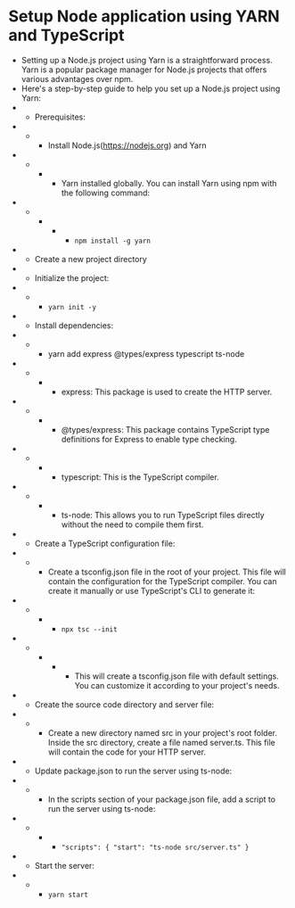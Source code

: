 # Setup Node application using YARN and TypeScript
* Setting up a Node.js project using Yarn is a straightforward process. Yarn is a popular package manager for Node.js projects that offers various advantages over npm.
* Here's a step-by-step guide to help you set up a Node.js project using Yarn:
* * Prerequisites: 
* * * Install Node.js(https://nodejs.org) and Yarn
* * * * Yarn installed globally. You can install Yarn using npm with the following command: 
* * * * * ``` npm install -g yarn ```
* * Create a new project directory
* * Initialize the project:
* * * ``` yarn init -y ```
* * Install dependencies:
* * * yarn add express @types/express typescript ts-node
* * * * express: This package is used to create the HTTP server.
* * * * @types/express: This package contains TypeScript type definitions for Express to enable type checking.
* * * * typescript: This is the TypeScript compiler.
* * * * ts-node: This allows you to run TypeScript files directly without the need to compile them first.
* * Create a TypeScript configuration file:
* * * Create a tsconfig.json file in the root of your project. This file will contain the configuration for the TypeScript compiler. You can create it manually or use TypeScript's CLI to generate it:
* * * * ``` npx tsc --init ```
* * * * * This will create a tsconfig.json file with default settings. You can customize it according to your project's needs.
* * Create the source code directory and server file:
* * * Create a new directory named src in your project's root folder. Inside the src directory, create a file named server.ts. This file will contain the code for your HTTP server.
* * Update package.json to run the server using ts-node:
* * * In the scripts section of your package.json file, add a script to run the server using ts-node:
* * * * ``` "scripts": { "start": "ts-node src/server.ts" } ```
* * Start the server:
* * * ``` yarn start ```